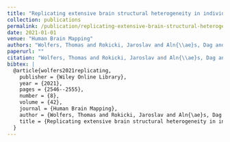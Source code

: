 ```yaml
---
title: "Replicating extensive brain structural heterogeneity in individuals with schizophrenia and bipolar disorder"
collection: publications
permalink: /publication/replicating-extensive-brain-structural-heterogeneity-in-individuals-with-schizop
date: 2021-01-01
venue: "Human Brain Mapping"
authors: "Wolfers, Thomas and Rokicki, Jaroslav and Aln{\\ae}s, Dag and Berthet, Pierre and Agartz, Ingrid and Kia, Seyed Mostafa and Kaufmann, Tobias and Zabihi, Mariam and Moberget, Torgeir and Melle, Ingrid and others"
paperurl: ""
citation: "Wolfers, Thomas and Rokicki, Jaroslav and Aln{\\ae}s, Dag and Berthet, Pierre and Agartz, Ingrid and Kia, Seyed Mostafa and Kaufmann, Tobias and Zabihi, Mariam and Moberget, Torgeir and Melle, Ingrid and others (2021). Replicating extensive brain structural heterogeneity in individuals with schizophrenia and bipolar disorder. Human Brain Mapping."
bibtex: |
  @article{wolfers2021replicating,
    publisher = {Wiley Online Library},
    year = {2021},
    pages = {2546--2555},
    number = {8},
    volume = {42},
    journal = {Human Brain Mapping},
    author = {Wolfers, Thomas and Rokicki, Jaroslav and Aln{\ae}s, Dag and Berthet, Pierre and Agartz, Ingrid and Kia, Seyed Mostafa and Kaufmann, Tobias and Zabihi, Mariam and Moberget, Torgeir and Melle, Ingrid and others},
    title = {Replicating extensive brain structural heterogeneity in individuals with schizophrenia and bipolar disorder},
  }
---
```

